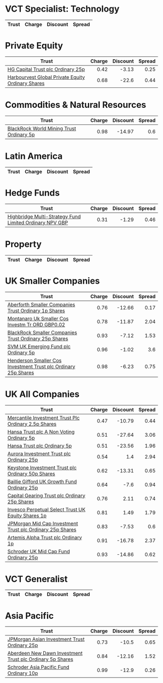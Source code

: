 # VCT Specialist: Technology
| Trust | Charge | Discount | Spread |
| ----- | ------:| --------:| ------:|
# Private Equity
| Trust | Charge | Discount | Spread |
| ----- | ------:| --------:| ------:|
|[HG Capital Trust plc Ordinary 25p](https://www.hl.co.uk/shares/shares-search-results/0392105 "Link")|0.42|-3.13|0.25|
|[Harbourvest Global Private Equity Ordinary Shares](https://www.hl.co.uk/shares/shares-search-results/BR30MJ8 "Link")|0.68|-22.6|0.44|
# Commodities & Natural Resources
| Trust | Charge | Discount | Spread |
| ----- | ------:| --------:| ------:|
|[BlackRock World Mining Trust Ordinary 5p](https://www.hl.co.uk/shares/shares-search-results/0577485 "Link")|0.98|-14.97|0.6|
# Latin America
| Trust | Charge | Discount | Spread |
| ----- | ------:| --------:| ------:|
# Hedge Funds
| Trust | Charge | Discount | Spread |
| ----- | ------:| --------:| ------:|
|[Highbridge Multi-Strategy Fund Limited Ordinary NPV GBP](https://www.hl.co.uk/shares/shares-search-results/B13YVW4 "Link")|0.31|-1.29|0.46|
# Property
| Trust | Charge | Discount | Spread |
| ----- | ------:| --------:| ------:|
# UK Smaller Companies
| Trust | Charge | Discount | Spread |
| ----- | ------:| --------:| ------:|
|[Aberforth Smaller Companies Trust Ordinary 1p Shares](https://www.hl.co.uk/shares/shares-search-results/0006655 "Link")|0.76|-12.66|0.17|
|[Montanaro Uk Smaller Cos Investm Tr ORD GBP0.02](https://www.hl.co.uk/shares/shares-search-results/BZ1H9L8 "Link")|0.78|-11.87|2.04|
|[BlackRock Smaller Companies Trust Ordinary 25p Shares](https://www.hl.co.uk/shares/shares-search-results/0643610 "Link")|0.93|-7.12|1.53|
|[SVM UK Emerging Fund plc Ordinary 5p](https://www.hl.co.uk/shares/shares-search-results/0068417 "Link")|0.96|-1.02|3.6|
|[Henderson Smaller Cos Investment Trust plc Ordinary 25p Shares](https://www.hl.co.uk/shares/shares-search-results/0906506 "Link")|0.98|-6.23|0.75|
# UK All Companies
| Trust | Charge | Discount | Spread |
| ----- | ------:| --------:| ------:|
|[Mercantile Investment Trust Plc Ordinary 2.5p Shares](https://www.hl.co.uk/shares/shares-search-results/BF4JDH5 "Link")|0.47|-10.79|0.44|
|[Hansa Trust plc A Non Voting Ordinary 5p](https://www.hl.co.uk/shares/shares-search-results/0787983 "Link")|0.51|-27.64|3.06|
|[Hansa Trust plc Ordinary 5p](https://www.hl.co.uk/shares/shares-search-results/0787972 "Link")|0.51|-23.56|1.96|
|[Aurora Investment Trust plc Ordinary 25p](https://www.hl.co.uk/shares/shares-search-results/0063326 "Link")|0.54|1.4|2.94|
|[Keystone Investment Trust plc Ordinary 50p Shares](https://www.hl.co.uk/shares/shares-search-results/0491206 "Link")|0.62|-13.31|0.65|
|[Baillie Gifford UK Growth Fund Ordinary 25p](https://www.hl.co.uk/shares/shares-search-results/0791348 "Link")|0.64|-7.6|0.94|
|[Capital Gearing Trust plc Ordinary 25p Shares](https://www.hl.co.uk/shares/shares-search-results/0173861 "Link")|0.76|2.11|0.74|
|[Invesco Perpetual Select Trust UK Equity Shares 1p](https://www.hl.co.uk/shares/shares-search-results/B1DPVL6 "Link")|0.81|1.49|1.79|
|[JPMorgan Mid Cap Investment Trust plc Ordinary 25p Shares](https://www.hl.co.uk/shares/shares-search-results/0235761 "Link")|0.83|-7.53|0.6|
|[Artemis Alpha Trust plc Ordinary 1p](https://www.hl.co.uk/shares/shares-search-results/0435594 "Link")|0.91|-16.78|2.37|
|[Schroder UK Mid Cap Fund Ordinary 25p](https://www.hl.co.uk/shares/shares-search-results/0610841 "Link")|0.93|-14.86|0.62|
# VCT Generalist
| Trust | Charge | Discount | Spread |
| ----- | ------:| --------:| ------:|
# Asia Pacific
| Trust | Charge | Discount | Spread |
| ----- | ------:| --------:| ------:|
|[JPMorgan Asian Investment Trust Ordinary 25p](https://www.hl.co.uk/shares/shares-search-results/0132077 "Link")|0.73|-10.5|0.65|
|[Aberdeen New Dawn Investment Trust plc Ordinary 5p Shares](https://www.hl.co.uk/shares/shares-search-results/BBM56V2 "Link")|0.84|-12.16|1.52|
|[Schroder Asia Pacific Fund Ordinary 10p](https://www.hl.co.uk/shares/shares-search-results/0791887 "Link")|0.99|-12.9|0.26|
